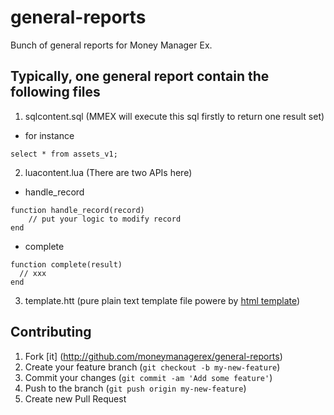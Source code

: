 general-reports
===============

Bunch of general reports for Money Manager Ex.

Typically, one general report contain the following files
------------
1. sqlcontent.sql (MMEX will execute this sql firstly to return one result set)
  * for instance
  ~~~
  select * from assets_v1;
  ~~~
2. luacontent.lua (There are two APIs here)
  * handle_record
  ~~~
  function handle_record(record)
      // put your logic to modify record
  end
  ~~~
  * complete
  ~~~
  function complete(result)
    // xxx
  end
  ~~~
3. template.htt (pure plain text template file powere by [html template](https://github.com/moneymanagerex/html-template))

Contributing
------------

1. Fork [it] (http://github.com/moneymanagerex/general-reports)
2. Create your feature branch (`git checkout -b my-new-feature`)
3. Commit your changes (`git commit -am 'Add some feature'`)
4. Push to the branch (`git push origin my-new-feature`)
5. Create new Pull Request
